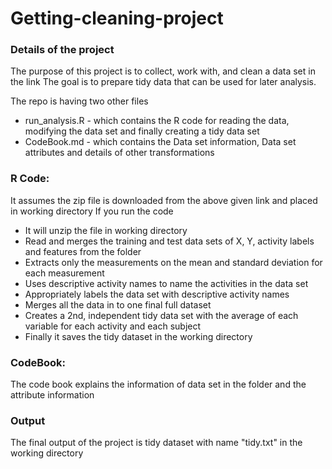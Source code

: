 Getting-cleaning-project
========================
### Details of the project
The purpose of this project is to collect, work with, and clean a data set in the link 
The goal is to prepare tidy data that can be used for later analysis.

The repo is having two other files
* run_analysis.R - which contains the R code for reading the data, modifying the data set and finally creating a tidy data set
* CodeBook.md - which contains the Data set information, Data set attributes and details of other transformations

### R Code:
It assumes the zip file is downloaded from the above given link and placed in working directory
If you run the code
* It will unzip the file in working directory
* Read and merges the training and test data sets of X, Y, activity labels and features from the folder
* Extracts only the measurements on the mean and standard deviation for each measurement
* Uses descriptive activity names to name the activities in the data set
* Appropriately labels the data set with descriptive activity names
* Merges all the data in to one final full dataset
* Creates a 2nd, independent tidy data set with the average of each variable for each activity and each subject
* Finally it saves the tidy dataset in the working directory

### CodeBook:
The code book explains the information of data set in the folder and the attribute information

### Output
The final output of the project is tidy dataset with name "tidy.txt" in the working directory


